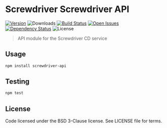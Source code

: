 # Screwdriver Screwdriver API
[![Version][npm-image]][npm-url] ![Downloads][downloads-image] [![Build Status][wercker-image]][wercker-url] [![Open Issues][issues-image]][issues-url] [![Dependency Status][daviddm-image]][daviddm-url] ![License][license-image]

> API module for the Screwdriver CD service

## Usage

```bash
npm install screwdriver-api
```

## Testing

```bash
npm test
```

## License

Code licensed under the BSD 3-Clause license. See LICENSE file for terms.

[npm-image]: https://img.shields.io/npm/v/screwdriver-api.svg
[npm-url]: https://npmjs.org/package/screwdriver-api
[downloads-image]: https://img.shields.io/npm/dt/screwdriver-api.svg
[license-image]: https://img.shields.io/npm/l/screwdriver-api.svg
[issues-image]: https://img.shields.io/github/issues/screwdriver-cd/screwdriver-api.svg
[issues-url]: https://github.com/screwdriver-cd/screwdriver-api/issues
[wercker-image]: https://app.wercker.com/status/3b34e93cc47c1b05d484158c012cb731
[wercker-url]: https://app.wercker.com/project/bykey/3b34e93cc47c1b05d484158c012cb731
[daviddm-image]: https://david-dm.org/screwdriver-cd/screwdriver-api.svg?theme=shields.io
[daviddm-url]: https://david-dm.org/screwdriver-cd/screwdriver-api
